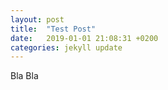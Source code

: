 ```yaml
---
layout: post
title:  "Test Post"
date:   2019-01-01 21:08:31 +0200
categories: jekyll update
---
```


Bla Bla

